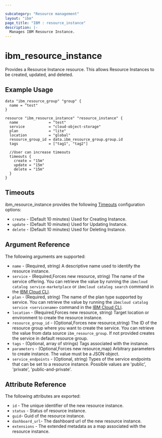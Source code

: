 ```yaml
---

subcategory: "Resource management"
layout: "ibm"
page_title: "IBM : resource_instance"
description: |-
  Manages IBM Resource Instance.
---
```


# ibm\_resource_instance

Provides a Resource Instance resource. This allows Resource Instances to be created, updated, and deleted.

## Example Usage

```hcl
data "ibm_resource_group" "group" {
  name = "test"
}

resource "ibm_resource_instance" "resource_instance" {
  name              = "test"
  service           = "cloud-object-storage"
  plan              = "lite"
  location          = "global"
  resource_group_id = data.ibm_resource_group.group.id
  tags              = ["tag1", "tag2"]

  //User can increase timeouts
  timeouts {
    create = "15m"
    update = "15m"
    delete = "15m"
  }
}
```

## Timeouts

ibm_resource_instance provides the following [Timeouts](https://www.terraform.io/docs/configuration/resources.html#timeouts) configuration options:

* `create` - (Default 10 minutes) Used for Creating Instance.
* `update` - (Default 10 minutes) Used for Updating Instance.
* `delete` - (Default 10 minutes) Used for Deleting Instance.


## Argument Reference

The following arguments are supported:

* `name` - (Required, string) A descriptive name used to identify the resource instance.
* `service` - (Required,Forces new resource, string) The name of the service offering. You can retrieve the value by running the `ibmcloud catalog service-marketplace` or `ibmcloud catalog search` command in the [IBM Cloud CLI](https://cloud.ibm.com/docs/cli?topic=cloud-cli-getting-started).
* `plan` - (Required, string) The name of the plan type supported by service. You can retrieve the value by running the `ibmcloud catalog service <servicename>` command in the [IBM Cloud CLI](https://cloud.ibm.com/docs/cli?topic=cloud-cli-getting-started).
* `location` - (Required,Forces new resource, string) Target location or environment to create the resource instance.
* `resource_group_id` - (Optional,Forces new resource,string) The ID of the resource group where you want to create the service. You can retrieve the value from data source `ibm_resource_group`. If not provided creates the service in default resource group.
* `tags` - (Optional, array of strings) Tags associated with the instance.
* `parameters` - (Optional,Forces new resource,map) Arbitrary parameters to create instance. The value must be a JSON object.
* `service_endpoints` - (Optional, string) Types of the service endpoints that can be set to a resource instance. Possible values are 'public', 'private', 'public-and-private'.

## Attribute Reference

The following attributes are exported:

* `id` - The unique identifier of the new resource instance.
* `status` - Status of resource instance.
* `guid`- Guid of the resource instance.
* `dashboard_url`- The dashboard url of the new resource instance.
* `extensions` - The extended metadata as a map associated with the resource instance.

